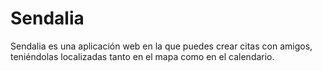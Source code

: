 # Sendalia
Sendalia es una aplicación web en la que puedes crear citas con amigos, teniéndolas localizadas tanto en el mapa como en el calendario. 
